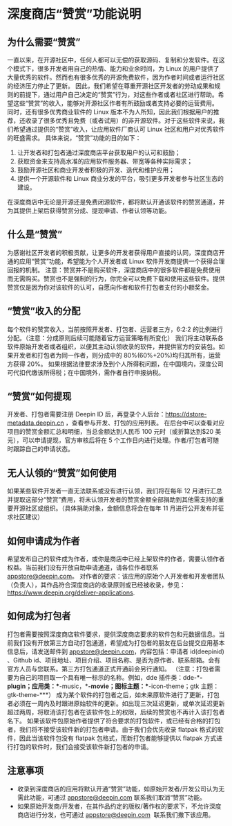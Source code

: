 # 深度商店“赞赏”功能说明

## 为什么需要“赞赏”

一直以来，在开源社区中，任何人都可以无偿的获取源码、复制和分发软件。在这个模式下，很多开发者用自己的热情、能力和业余时间，为 Linux 的用户提供了大量优秀的软件。然而也有很多优秀的开源免费软件，因为作者时间或者运行社区的经济压力停止了更新。
因此，我们希望在尊重开源社区开发者的劳动成果和规则的前提下，通过用户自己决定的“赞赏”行为，对这些作者或者社区进行帮助。希望这些“赞赏”的收入，能够对开源社区作者有所鼓励或者支持必要的运营费用。
同时，还有很多优秀商业软件的 Linux 版本不为人所知，因此我们根据用户的推荐，还收录了很多优秀且免费（或者试用）的非开源软件。对于这些软件来说，我们希望通过提供的“赞赏”收入，让应用软件厂商认可 Linux 社区和用户对优秀软件的旺盛需求。
具体来说，“赞赏”功能的目的如下：

1.  让开发者和打包者通过深度商店平台获取用户的认可和鼓励；
1.  获取资金来支持高水准的应用软件服务器、带宽等各种实际需求；
1.  鼓励开源社区和商业开发者积极的开发、迭代和维护应用；
1.  提供一个开源软件和 Linux 商业分发的平台，吸引更多开发者参与社区生态的建设。

在深度商店中无论是开源还是免费闭源软件，都将默认开通该软件的赞赏通道，并为其提供上架后获得赞赏分成、提现申请、作者认领等功能。

## 什么是“赞赏”

为感谢社区开发者的积极贡献，让更多的开发者获得用户直接的认同，深度商店开通的应用“赞赏”功能，希望能为个人开发者或 Linux 软件开发商提供一个获得合理回报的机制。
注意：赞赏并不是购买软件，深度商店中的很多软件都是免费使用而无需购买。赞赏也不是强制的行为，你完全可以免费下载和使用这些软件。提供赞赏仅是因为你对该软件的认可，自愿向作者和软件打包者支付的小额奖金。

## “赞赏”收入的分配

每个软件的赞赏收入，当前按照开发者、打包者、运营者三方，6:2:2 的比例进行分配。（注意：分成原则后续可能随着官方运营策略有所变化）
我们将主动联系各软件原始开发者或者组织，以便其主动认领收录的软件，并提供官方的安装包。如果开发者和打包者为同一作者，则分成中的 80%(60%+20%)均归其所有，运营方获得 20%。
如果根据法律要求涉及到个人所得税问题，在中国境内，深度公司可代扣代缴该所得税；在中国境外，需作者自行申报纳税。

## “赞赏”如何提现

开发者、打包者需要注册 Deepin ID 后，再登录个人后台：https://dstore-metadata.deepin.cn ，查看参与开发、打包的应用列表。
在后台中可以查看对应项目的赞赏金额汇总和明细，当总金额达到人民币 100 元时（或折算达到$20 美元），可以申请提现，官方审核后将在 5 个工作日内进行处理。作者/打包者可随时跟踪自己的申请状态。

## 无人认领的“赞赏”如何使用

如果某些软件开发者一直无法联系或没有进行认领，我们将在每年 12 月进行汇总并提取这部分“赞赏”费用，将未认领开发者的赞赏金额全部捐助到其他需支持的重要开源社区或组织。（具体捐助对象，金额信息将会在每年 11 月进行公开发布并征求社区建议）

## 如何申请成为作者

希望发布自己的软件成为作者，或你是商店中已经上架软件的作者，需要认领作者权益。当前我们没有开放自助申请通道，请各位作者联系 appstore@deepin.com。
对作者的要求：该应用的原始个人开发者和开发者团队（负责人），其作品符合深度商店的收录原则或已经被收录，参见：https://www.deepin.org/deliver-applications.

## 如何成为打包者

打包者需要按照深度商店软件要求，提供深度商店要求的软件包和元数据信息。当前我们没有开放第三方自动打包通道，希望成为打包者的朋友在后台提交应用基本信息后，请发送邮件到 appstore@deepin.com，内容包括：申请者 id(deepinid) 、Github id、项目地址、项目介绍、项目名称、是否为原作者、联系邮箱。会有官方人员与您联系。第三方打包通道正式开通前会另行通知。
（注意：打包者需要为自己的项目取一个具有唯一标示的名称。例如，dde 插件类：dde-\***-plugin；应用类：\***-music，\***-movie；图标主题：\***-icon-theme；gtk 主题：gtk-theme-\*\*\*）
成为某个软件的打包者之后，如未来原软件进行了更新，打包者必须在一周内及时跟进原始软件的更新。如出现三次延迟更新，或单次延迟更新超过两周，将取消该打包者在该软件包上的权限，后续的赞赏也不再计入该打包者名下。
如果该软件包原始作者提供了符合要求的打包软件，或已经有合格的打包者，我们将不接受该软件新的打包者申请。由于我们会优先收录 flatpak 格式的软件，因此当该软件包没有 flatpak 包格式，而新打包者能够提供以 flatpak 方式进行打包的软件时，我们会接受该软件新打包者的申请。

## 注意事项

- 收录到深度商店的应用将默认开通“赞赏”功能，如原始开发者/开发公司认为无需此功能，可通过 appstore@deepin.com 联系我们取消“赞赏”功能。
- 如果原始开发商/开发者，在其作品约定的版权/著作权的要求下，不允许深度商店进行分发，也可通过 appstore@deepin.com  联系我们撤下该应用。

